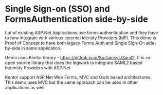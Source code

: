# Single Sign-on (SSO) and FormsAuthentication side-by-side

Lot of existing ASP.Net Applications use forms authentication and they have to now integrate with various external Identity Providers (IdP). This demo is Proof of Concept to have both legacy Forms Auth and Single Sign-On side-by-side in same application.

Demo uses Kentor library - https://github.com/Sustainsys/Saml2. It is an open source library that does the legwork to integrate SAML2 based Indentity Providers with ASP.Net

Kentor support ASP.Net Web Forms, MVC and Owin based architectures. This demo uses MVC but the same approach can be used in other applications as well.


